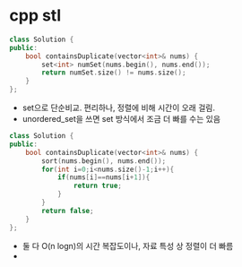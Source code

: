 

# cpp stl
```cpp
class Solution {
public:
    bool containsDuplicate(vector<int>& nums) {
        set<int> numSet(nums.begin(), nums.end());
        return numSet.size() != nums.size();
    }
};
```

- set으로 단순비교. 편리하나, 정렬에 비해 시간이 오래 걸림.
- unordered_set을 쓰면 set 방식에서 조금 더 빠를 수는 있음

```cpp
class Solution {
public:
    bool containsDuplicate(vector<int>& nums) {
        sort(nums.begin(), nums.end());
        for(int i=0;i<nums.size()-1;i++){
            if(nums[i]==nums[i+1]){
                return true;
            }
        }
        return false;
    }
};
```

- 둘 다 O(n logn)의 시간 복잡도이나, 자료 특성 상 정렬이 더 빠름
- 
